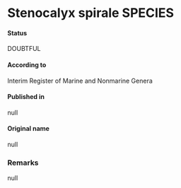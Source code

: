 Stenocalyx spirale SPECIES
=======

#### Status
DOUBTFUL

#### According to
Interim Register of Marine and Nonmarine Genera

#### Published in
null

#### Original name
null

### Remarks
null